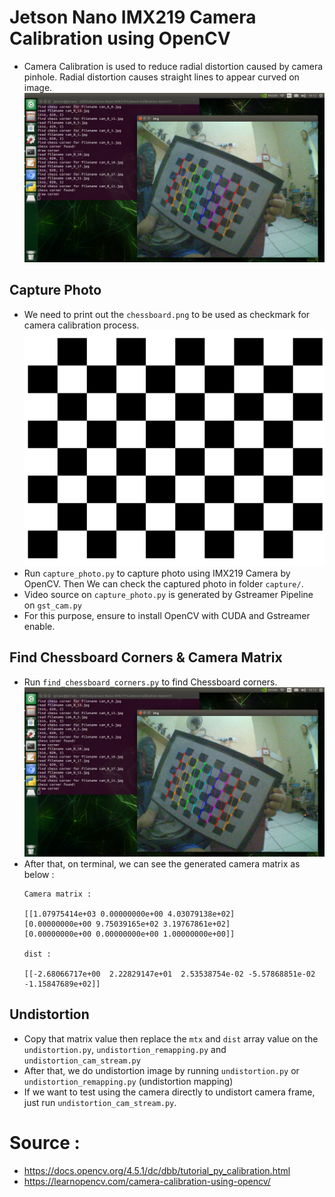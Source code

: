 # Jetson Nano IMX219 Camera Calibration using OpenCV
- Camera Calibration is used to reduce radial distortion caused by camera pinhole. Radial distortion causes straight lines to appear curved on image.
![](capture.png)
## Capture Photo
- We need to print out the `chessboard.png` to be used as checkmark for camera calibration process.
![](chessboard.png)
- Run `capture_photo.py` to capture photo using IMX219 Camera by OpenCV. Then We can check the captured photo in folder `capture/`.
- Video source on `capture_photo.py` is generated by Gstreamer Pipeline on `gst_cam.py`
- For this purpose, ensure to install OpenCV with CUDA and Gstreamer enable.
## Find Chessboard Corners & Camera Matrix
- Run `find_chessboard_corners.py` to find Chessboard corners.
![](capture.png)
- After that, on terminal, we can see the generated camera matrix as below :
    ```
    Camera matrix : 

    [[1.07975414e+03 0.00000000e+00 4.03079138e+02]
    [0.00000000e+00 9.75039165e+02 3.19767861e+02]
    [0.00000000e+00 0.00000000e+00 1.00000000e+00]]

    dist : 

    [[-2.68066717e+00  2.22829147e+01  2.53538754e-02 -5.57868851e-02
    -1.15847689e+02]]
    ```
## Undistortion
- Copy that matrix value then replace the `mtx` and `dist` array value on the `undistortion.py`, `undistortion_remapping.py` and `undistortion_cam_stream.py`
- After that, we do undistortion image by running `undistortion.py` or `undistortion_remapping.py` (undistortion mapping)
- If we want to test using the camera directly to undistort camera frame, just run `undistortion_cam_stream.py`.
# Source :
- https://docs.opencv.org/4.5.1/dc/dbb/tutorial_py_calibration.html
- https://learnopencv.com/camera-calibration-using-opencv/
